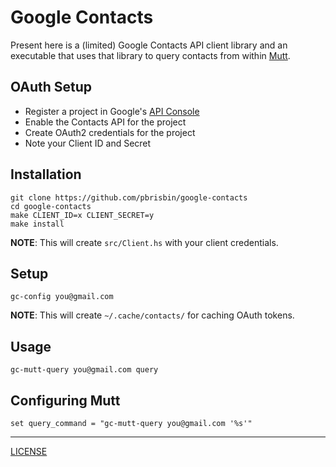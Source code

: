 # Google Contacts

Present here is a (limited) Google Contacts API client library and an executable
that uses that library to query contacts from within [Mutt][].

[mutt]: http://www.mutt.org/

## OAuth Setup

- Register a project in Google's [API Console][console]
- Enable the Contacts API for the project
- Create OAuth2 credentials for the project
- Note your Client ID and Secret

[console]: https://code.google.com/apis/console#access

## Installation

```
git clone https://github.com/pbrisbin/google-contacts
cd google-contacts
make CLIENT_ID=x CLIENT_SECRET=y
make install
```

**NOTE**: This will create `src/Client.hs` with your client credentials.

## Setup

```
gc-config you@gmail.com
```

**NOTE**: This will create `~/.cache/contacts/` for caching OAuth tokens.

## Usage

```
gc-mutt-query you@gmail.com query
```

## Configuring Mutt

```
set query_command = "gc-mutt-query you@gmail.com '%s'"
```

---

[LICENSE](./LICENSE)
